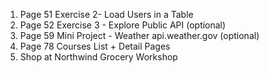 1. Page 51 Exercise 2- Load Users in a Table
2. Page 52 Exercise 3 - Explore Public API (optional)
3. Page 59 Mini Project - Weather api.weather.gov (optional)
4. Page 78 Courses List + Detail Pages
5. Shop at Northwind Grocery Workshop